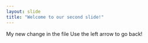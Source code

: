 ```yaml
---
layout: slide
title: "Welcome to our second slide!"
---
```

My new change in the file
Use the left arrow to go back!
